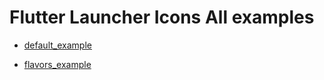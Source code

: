 # Flutter Launcher Icons All examples

- [default_example](https://github.com/lowmanav/flutter_launcher_icons_all/tree/master/example/default_example)

- [flavors_example](https://github.com/lowmanav/flutter_launcher_icons_all/tree/master/example/flavors)
